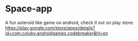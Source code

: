 Space-app
==========
A fun asteroid like game on android, check it out on play store: https://play.google.com/store/apps/details?id=com.coluby.androidgames.codebreaker&hl=en